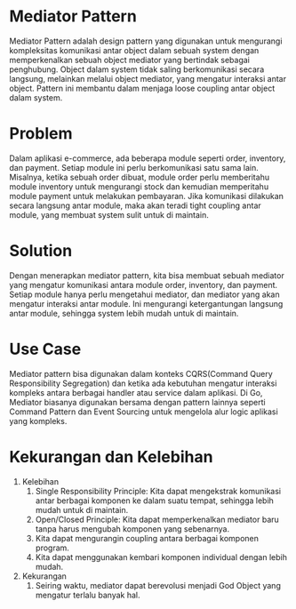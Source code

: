 # Mediator Pattern

Mediator Pattern adalah design pattern yang digunakan untuk mengurangi kompleksitas komunikasi antar object dalam sebuah system dengan memperkenalkan sebuah object mediator yang bertindak sebagai penghubung. Object dalam system tidak saling berkomunikasi secara langsung, melainkan melalui object mediator, yang mengatur interaksi antar object. Pattern ini membantu dalam menjaga loose coupling antar object dalam system.

# Problem

Dalam aplikasi e-commerce, ada beberapa module seperti order, inventory, dan payment. Setiap module ini perlu berkomunikasi satu sama lain. Misalnya, ketika sebuah order dibuat, module order perlu memberitahu module inventory untuk mengurangi stock dan kemudian memperitahu module payment untuk melakukan pembayaran. Jika komunikasi dilakukan secara langsung antar module, maka akan teradi tight coupling antar module, yang membuat system sulit untuk di maintain.

# Solution

Dengan menerapkan mediator pattern, kita bisa membuat sebuah mediator yang mengatur komunikasi antara module order, inventory, dan payment. Setiap module hanya perlu mengetahui mediator, dan mediator yang akan mengatur interaksi antar module. Ini mengurangi ketergantungan langsung antar module, sehingga system lebih mudah untuk di maintain.

# Use Case

Mediator pattern bisa digunakan dalam konteks CQRS(Command Query Responsibility Segregation) dan ketika ada kebutuhan mengatur interaksi kompleks antara berbagai handler atau service dalam aplikasi. Di Go, Mediator biasanya digunakan bersama dengan pattern lainnya seperti Command Pattern dan Event Sourcing untuk mengelola alur logic aplikasi yang kompleks.

# Kekurangan dan Kelebihan

1. Kelebihan
   1. Single Responsibility Principle: Kita dapat mengekstrak komunikasi antar berbagai komponen ke dalam suatu tempat, sehingga lebih mudah untuk di maintain.
   2. Open/Closed Principle: Kita dapat memperkenalkan mediator baru tanpa harus mengubah komponen yang sebenarnya.
   3. Kita dapat mengurangin coupling antara berbagai komponen program.
   4. Kita dapat menggunakan kembari komponen individual dengan lebih mudah.
2. Kekurangan
   1. Seiring waktu, mediator dapat berevolusi menjadi God Object yang mengatur terlalu banyak hal.
